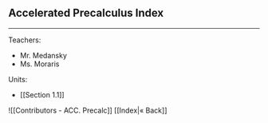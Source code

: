 ## Accelerated Precalculus Index

---
Teachers:
- Mr. Medansky
- Ms. Moraris

Units:
- [[Section 1.1]]


![[Contributors - ACC. Precalc]]
[[Index|« Back]]